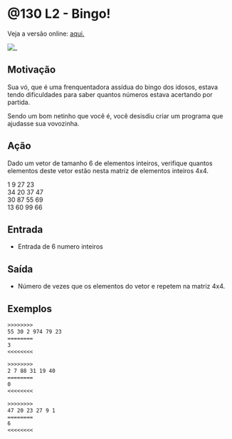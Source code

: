 # @130 L2 - Bingo!

Veja a versão online: [aqui.](https://github.com/qxcodefup/arcade/blob/master/base/130/Readme.md)

![_](https://raw.githubusercontent.com/qxcodefup/arcade/master/base/130/cover.jpg)

## Motivação

Sua vó, que é uma frenquentadora assídua do bingo dos idosos, estava tendo dificuldades para saber quantos números estava acertando por partida.

Sendo um bom netinho que você é, você desisdiu criar um programa que ajudasse sua vovozinha.

## Ação

Dado um vetor de tamanho 6 de elementos inteiros, verifique quantos elementos deste vetor estão nesta matriz de elementos inteiros 4x4.

1 9 27 23  
34 20 37 47  
30 87 55 69  
13 60 99 66

## Entrada

*   Entrada de 6 numero inteiros

## Saída

*   Número de vezes que os elementos do vetor e repetem na matriz 4x4.  

## Exemplos

```txt
>>>>>>>>
55 30 2 974 79 23
========
3
<<<<<<<<

>>>>>>>>
2 7 88 31 19 40
========
0
<<<<<<<<

>>>>>>>>
47 20 23 27 9 1
========
6
<<<<<<<<
```

